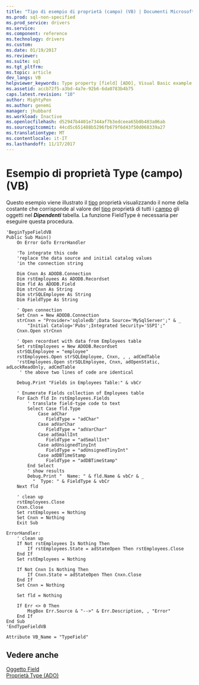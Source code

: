 ```yaml
---
title: "Tipo di esempio di proprietà (campo) (VB) | Documenti Microsoft"
ms.prod: sql-non-specified
ms.prod_service: drivers
ms.service: 
ms.component: reference
ms.technology: drivers
ms.custom: 
ms.date: 01/19/2017
ms.reviewer: 
ms.suite: sql
ms.tgt_pltfrm: 
ms.topic: article
dev_langs: VB
helpviewer_keywords: Type property [field] [ADO], Visual Basic example
ms.assetid: accb72f5-a3bd-4a7e-92b6-6da0783b4b75
caps.latest.revision: "10"
author: MightyPen
ms.author: genemi
manager: jhubbard
ms.workload: Inactive
ms.openlocfilehash: d52947b4401e7344af7b3edceea65b0b483a06ab
ms.sourcegitcommit: 44cd5c651488b5296fb679f6d43f50d068339a27
ms.translationtype: MT
ms.contentlocale: it-IT
ms.lasthandoff: 11/17/2017
---
```

# <a name="type-property-example-field-vb"></a>Esempio di proprietà Type (campo) (VB)
Questo esempio viene illustrato il [tipo](../../../ado/reference/ado-api/type-property-ado.md) proprietà visualizzando il nome della costante che corrisponde al valore del [tipo](../../../ado/reference/ado-api/type-property-ado.md) proprietà di tutti i [campo](../../../ado/reference/ado-api/field-object.md) gli oggetti nel ***Dipendenti*** tabella. La funzione FieldType è necessaria per eseguire questa procedura.  
  
```  
'BeginTypeFieldVB  
Public Sub Main()  
    On Error GoTo ErrorHandler  
  
    'To integrate this code  
    'replace the data source and initial catalog values  
    'in the connection string  
  
    Dim Cnxn As ADODB.Connection  
    Dim rstEmployees As ADODB.Recordset  
    Dim fld As ADODB.Field  
    Dim strCnxn As String  
    Dim strSQLEmployee As String  
    Dim FieldType As String  
  
    ' Open connection  
    Set Cnxn = New ADODB.Connection  
    strCnxn = "Provider='sqloledb';Data Source='MySqlServer';" & _  
        "Initial Catalog='Pubs';Integrated Security='SSPI';"  
    Cnxn.Open strCnxn  
  
    ' Open recordset with data from Employees table  
    Set rstEmployees = New ADODB.Recordset  
    strSQLEmployee = "employee"  
    rstEmployees.Open strSQLEmployee, Cnxn, , , adCmdTable  
    'rstEmployees.Open strSQLEmployee, Cnxn, adOpenStatic, adLockReadOnly, adCmdTable  
     ' the above two lines of code are identical  
  
    Debug.Print "Fields in Employees Table:" & vbCr  
  
    ' Enumerate Fields collection of Employees table  
    For Each fld In rstEmployees.Fields  
        ' translate field-type code to text  
        Select Case fld.Type  
            Case adChar  
               FieldType = "adChar"  
            Case adVarChar  
               FieldType = "adVarChar"  
            Case adSmallInt  
               FieldType = "adSmallInt"  
            Case adUnsignedTinyInt  
               FieldType = "adUnsignedTinyInt"  
            Case adDBTimeStamp  
               FieldType = "adDBTimeStamp"  
        End Select  
        ' show results  
        Debug.Print "  Name: " & fld.Name & vbCr & _  
          "  Type: " & FieldType & vbCr  
    Next fld  
  
    ' clean up  
    rstEmployees.Close  
    Cnxn.Close  
    Set rstEmployees = Nothing  
    Set Cnxn = Nothing  
    Exit Sub  
  
ErrorHandler:  
    ' clean up  
    If Not rstEmployees Is Nothing Then  
        If rstEmployees.State = adStateOpen Then rstEmployees.Close  
    End If  
    Set rstEmployees = Nothing  
  
    If Not Cnxn Is Nothing Then  
        If Cnxn.State = adStateOpen Then Cnxn.Close  
    End If  
    Set Cnxn = Nothing  
  
    Set fld = Nothing  
  
    If Err <> 0 Then  
        MsgBox Err.Source & "-->" & Err.Description, , "Error"  
    End If  
End Sub  
'EndTypeFieldVB  
  
Attribute VB_Name = "TypeField"  
```  
  
## <a name="see-also"></a>Vedere anche  
 [Oggetto Field](../../../ado/reference/ado-api/field-object.md)   
 [Proprietà Type (ADO)](../../../ado/reference/ado-api/type-property-ado.md)
